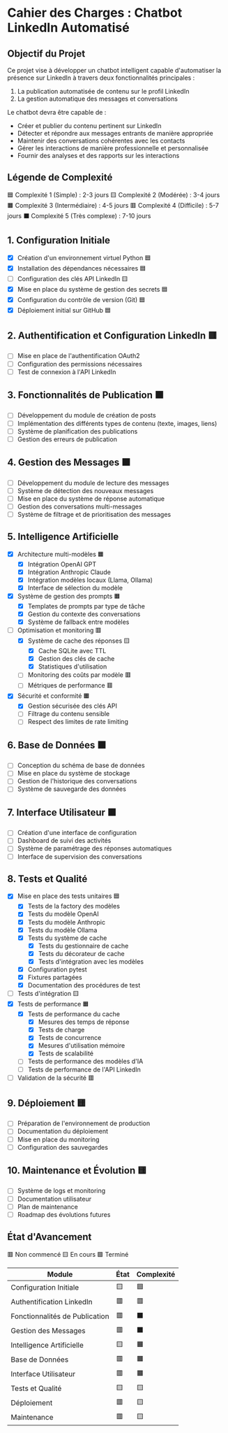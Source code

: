 # Cahier des Charges : Chatbot LinkedIn Automatisé

## Objectif du Projet
Ce projet vise à développer un chatbot intelligent capable d'automatiser la présence sur LinkedIn à travers deux fonctionnalités principales :
1. La publication automatisée de contenu sur le profil LinkedIn
2. La gestion automatique des messages et conversations

Le chatbot devra être capable de :
- Créer et publier du contenu pertinent sur LinkedIn
- Détecter et répondre aux messages entrants de manière appropriée
- Maintenir des conversations cohérentes avec les contacts
- Gérer les interactions de manière professionnelle et personnalisée
- Fournir des analyses et des rapports sur les interactions

## Légende de Complexité
🟦 Complexité 1 (Simple) : 2-3 jours
🟨 Complexité 2 (Modérée) : 3-4 jours
🟧 Complexité 3 (Intermédiaire) : 4-5 jours
🟥 Complexité 4 (Difficile) : 5-7 jours
⬛ Complexité 5 (Très complexe) : 7-10 jours

## 1. Configuration Initiale
- [x] Création d'un environnement virtuel Python 🟦
- [x] Installation des dépendances nécessaires 🟦
- [ ] Configuration des clés API LinkedIn 🟨
- [x] Mise en place du système de gestion des secrets 🟦
- [x] Configuration du contrôle de version (Git) 🟦
- [x] Déploiement initial sur GitHub 🟦

## 2. Authentification et Configuration LinkedIn 🟥
- [ ] Mise en place de l'authentification OAuth2
- [ ] Configuration des permissions nécessaires
- [ ] Test de connexion à l'API LinkedIn

## 3. Fonctionnalités de Publication ⬛
- [ ] Développement du module de création de posts
- [ ] Implémentation des différents types de contenu (texte, images, liens)
- [ ] Système de planification des publications
- [ ] Gestion des erreurs de publication

## 4. Gestion des Messages ⬛
- [ ] Développement du module de lecture des messages
- [ ] Système de détection des nouveaux messages
- [ ] Mise en place du système de réponse automatique
- [ ] Gestion des conversations multi-messages
- [ ] Système de filtrage et de prioritisation des messages

## 5. Intelligence Artificielle
- [x] Architecture multi-modèles 🟧
  - [x] Intégration OpenAI GPT
  - [x] Intégration Anthropic Claude
  - [x] Intégration modèles locaux (Llama, Ollama)
  - [x] Interface de sélection du modèle
- [x] Système de gestion des prompts 🟧
  - [x] Templates de prompts par type de tâche
  - [x] Gestion du contexte des conversations
  - [x] Système de fallback entre modèles
- [ ] Optimisation et monitoring 🟥
  - [x] Système de cache des réponses 🟨
    - [x] Cache SQLite avec TTL
    - [x] Gestion des clés de cache
    - [x] Statistiques d'utilisation
  - [ ] Monitoring des coûts par modèle 🟥
  - [ ] Métriques de performance 🟥
- [x] Sécurité et conformité 🟧
  - [x] Gestion sécurisée des clés API
  - [ ] Filtrage du contenu sensible
  - [ ] Respect des limites de rate limiting

## 6. Base de Données 🟧
- [ ] Conception du schéma de base de données
- [ ] Mise en place du système de stockage
- [ ] Gestion de l'historique des conversations
- [ ] Système de sauvegarde des données

## 7. Interface Utilisateur 🟧
- [ ] Création d'une interface de configuration
- [ ] Dashboard de suivi des activités
- [ ] Système de paramétrage des réponses automatiques
- [ ] Interface de supervision des conversations

## 8. Tests et Qualité
- [x] Mise en place des tests unitaires 🟦
  - [x] Tests de la factory des modèles
  - [x] Tests du modèle OpenAI
  - [x] Tests du modèle Anthropic
  - [x] Tests du modèle Ollama
  - [x] Tests du système de cache
    - [x] Tests du gestionnaire de cache
    - [x] Tests du décorateur de cache
    - [x] Tests d'intégration avec les modèles
  - [x] Configuration pytest
  - [x] Fixtures partagées
  - [x] Documentation des procédures de test
- [ ] Tests d'intégration 🟨
- [x] Tests de performance 🟧
  - [x] Tests de performance du cache
    - [x] Mesures des temps de réponse
    - [x] Tests de charge
    - [x] Tests de concurrence
    - [x] Mesures d'utilisation mémoire
    - [x] Tests de scalabilité
  - [ ] Tests de performance des modèles d'IA
  - [ ] Tests de performance de l'API LinkedIn
- [ ] Validation de la sécurité 🟥

## 9. Déploiement 🟨
- [ ] Préparation de l'environnement de production
- [ ] Documentation du déploiement
- [ ] Mise en place du monitoring
- [ ] Configuration des sauvegardes

## 10. Maintenance et Évolution 🟨
- [ ] Système de logs et monitoring
- [ ] Documentation utilisateur
- [ ] Plan de maintenance
- [ ] Roadmap des évolutions futures

## État d'Avancement
🟥 Non commencé
🟨 En cours
🟩 Terminé

| Module | État | Complexité |
|--------|-------|------------|
| Configuration Initiale | 🟨 | 🟦 |
| Authentification LinkedIn | 🟥 | 🟥 |
| Fonctionnalités de Publication | 🟥 | ⬛ |
| Gestion des Messages | 🟥 | ⬛ |
| Intelligence Artificielle | 🟨 | 🟧 |
| Base de Données | 🟥 | 🟧 |
| Interface Utilisateur | 🟥 | 🟧 |
| Tests et Qualité | 🟨 | 🟨 |
| Déploiement | 🟥 | 🟨 |
| Maintenance | 🟥 | 🟨 |
